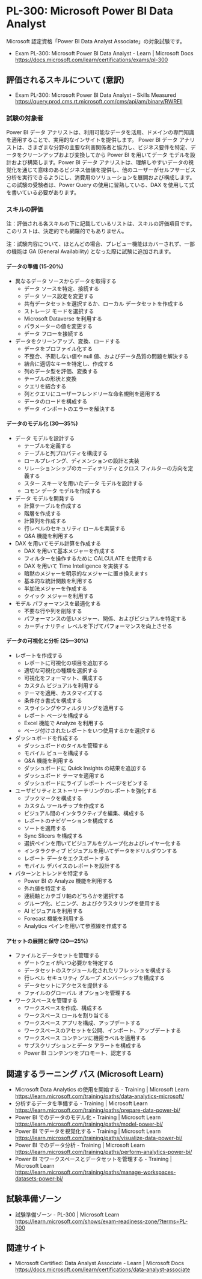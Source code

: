 # PL-300: Microsoft Power BI Data Analyst
Microsoft 認定資格「Power BI Data Analyst Associate」の対象試験です。
- Exam PL-300: Microsoft Power BI Data Analyst - Learn | Microsoft Docs  
https://docs.microsoft.com/learn/certifications/exams/pl-300

## 評価されるスキルについて (意訳)
- Exam PL-300: Microsoft Power BI Data Analyst – Skills Measured  
https://query.prod.cms.rt.microsoft.com/cms/api/am/binary/RWREll

### 試験の対象者
Power BI データ アナリストは、利用可能なデータを活用、ドメインの専門知識を適用することで、実用的なインサイトを提供します。 Power BI データ アナリストは、さまざまな分野の主要な利害関係者と協力し、ビジネス要件を特定、データをクリーンアップおよび変換してから Power BI を用いてデータ モデルを設計および構築します。Power BI データ アナリストは、理解しやすいデータの視覚化を通じて意味のあるビジネス価値を提供し、他のユーザーがセルフサービス分析を実行できるようにし、消費用のソリューションを展開および構成します。この試験の受験者は、Power Query の使用に習熟している、DAX を使用して式を書いている必要があります。

### スキルの評価
注：評価される各スキルの下に記載しているリストは、スキルの評価項目です。このリストは、決定的でも網羅的でもありません。

注：試験内容について、ほとんどの場合、プレビュー機能はカバーされず、一部の機能は GA (General Availability) となった際に試験に追加されます。

#### データの準備 (15-20%)
- 異なるデータ ソースからデータを取得する
  - データ ソースを特定、接続する
  - データ ソース設定を変更する
  - 共有データセットを選択するか、ローカル データセットを作成する
  - ストレージ モードを選択する
  - Microsoft Dataverse を利用する
  - パラメーターの値を変更する
  - データ フローを接続する
- データをクリーンアップ、変換、ロードする
  - データをプロファイル化する
  - 不整合、予期しない値や null 値、およびデータ品質の問題を解決する
  - 結合に適切なキーを特定し、作成する
  - 列のデータ型を評価、変換する
  - テーブルの形状と変換
  - クエリを結合する
  - 列とクエリにユーザーフレンドリーな命名規則を適用する
  - データのロードを構成する
  - データ インポートのエラーを解決する
#### データのモデル化 (30—35%)
- データ モデルを設計する
  - テーブルを定義する
  - テーブルと列プロパティを構成する
  - ロールプレイング、ディメンションの設計と実装
  - リレーションシップのカーディナリティとクロス フィルターの方向を定義する
  - スター スキーマを用いたデータ モデルを設計する
  - コモン データ モデルを作成する
- データ モデルを開発する
  - 計算テーブルを作成する
  - 階層を作成する
  - 計算列を作成する
  - 行レベルのセキュリティ ロールを実装する
  - Q&A 機能を利用する
- DAX を用いてモデル計算を作成する
  - DAX を用いて基本メジャーを作成する
  - フィルターを操作するために CALCULATE を使用する
  - DAX を用いて Time Intelligence を実装する
  - 暗黙のメジャーを明示的なメジャーに置き換えますs
  - 基本的な統計関数を利用する
  - 半加法メジャーを作成する
  - クイック メジャーを利用する
- モデル パフォーマンスを最適化する
  - 不要な行や列を削除する
  - パフォーマンスの低いメジャー、関係、およびビジュアルを特定する
  - カーディナリティ レベルを下げてパフォーマンスを向上させる
#### データの可視化と分析 (25—30%)
- レポートを作成する
  - レポートに可視化の項目を追加する
  - 適切な可視化の種類を選択する
  - 可視化をフォーマット、構成する
  - カスタム ビジュアルを利用する
  - テーマを適用、カスタマイズする
  - 条件付き書式を構成する
  - スライシングやフィルタリングを適用する
  - レポート ページを構成する
  - Excel 機能で Analyze を利用する
  - ページ付けされたレポートをいつ使用するかを選択する
- ダッシュボードを作成する
  - ダッシュボードのタイルを管理する
  - モバイル ビューを構成する
  - Q&A 機能を利用する
  - ダッシュボードに Quick Insights の結果を追加する
  - ダッシュボード テーマを適用する
  - ダッシュボードにライブ レポート ページをピンする
- ユーザビリティとストーリーテリングのレポートを強化する
  - ブックマークを構成する
  - カスタム ツールチップを作成する
  - ビジュアル間のインタラクティブを編集、構成する
  - レポートのナビゲーションを構成する
  - ソートを適用する
  - Sync Slicers を構成する
  - 選択ペインを用いてビジュアルをグループ化およびレイヤー化する
  - インタラクティブ ビジュアルを用いてデータをドリルダウンする
  - レポート データをエクスポートする
  - モバイル デバイスのレポートを設計する
- パターンとトレンドを特定する
  - Power BI の Analyze 機能を利用する
  - 外れ値を特定する
  - 連続軸とカテゴリ軸のどちらかを選択する
  - グループ化、ビニング、およびクラスタリングを使用する
  - AI ビジュアルを利用する
  - Forecast 機能を利用する
  - Analytics ペインを用いて参照線を作成する
#### アセットの展開と保守 (20—25%)
- ファイルとデータセットを管理する
  - ゲートウェイがいつ必要かを特定する
  - データセットのスケジュール化されたリフレッシュを構成する
  - 行レベル セキュリティ グループ メンバーシップを構成する
  - データセットにアクセスを提供する
  - ファイルのグローバル オプションを管理する
- ワークスペースを管理する
  - ワークスペースを作成、構成する
  - ワークスペース ロールを割り当てる
  - ワークスペース アプリを構成、アップデートする
  - ワークスペースのアセットを公開、インポート、アップデートする
  - ワークスペース コンテンツに機密ラベルを適用する
  - サブスクリプションとデータ アラートを構成する
  - Power BI コンテンツをプロモート、認定する

## 関連するラーニング パス (Microsoft Learn)
- Microsoft Data Analytics の使用を開始する - Training | Microsoft Learn  
https://learn.microsoft.com/training/paths/data-analytics-microsoft/
- 分析するデータを準備する - Training | Microsoft Learn  
https://learn.microsoft.com/training/paths/prepare-data-power-bi/
- Power BI でのデータのモデル化 - Training | Microsoft Learn  
https://learn.microsoft.com/training/paths/model-power-bi/
- Power BI でデータを視覚化する - Training | Microsoft Learn  
https://learn.microsoft.com/training/paths/visualize-data-power-bi/
- Power BI でのデータ分析 - Training | Microsoft Learn  
https://learn.microsoft.com/training/paths/perform-analytics-power-bi/
- Power BI でワークスペースとデータセットを管理する - Training | Microsoft Learn  
https://learn.microsoft.com/training/paths/manage-workspaces-datasets-power-bi/

## 試験準備ゾーン
- 試験準備ゾーン - PL-300 | Microsoft Learn  
https://learn.microsoft.com/shows/exam-readiness-zone/?terms=PL-300

## 関連サイト
- Microsoft Certified: Data Analyst Associate - Learn | Microsoft Docs  
https://docs.microsoft.com/learn/certifications/data-analyst-associate
